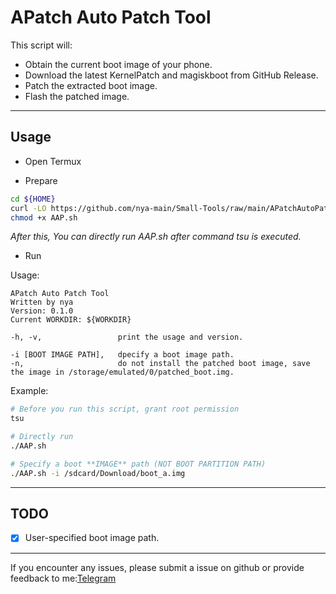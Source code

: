 # APatch Auto Patch Tool

This script will:

- Obtain the current boot image of your phone.
- Download the latest KernelPatch and magiskboot from GitHub Release.
- Patch the extracted boot image.
- Flash the patched image.

---

## Usage

- Open Termux

- Prepare

```bash
cd ${HOME}
curl -LO https://github.com/nya-main/Small-Tools/raw/main/APatchAutoPatch/AAP.sh
chmod +x AAP.sh
```

*After this, You can directly run AAP.sh after command tsu is executed.*

- Run

Usage:
```
APatch Auto Patch Tool
Written by nya
Version: 0.1.0
Current WORKDIR: ${WORKDIR}

-h, -v,                 print the usage and version.

-i [BOOT IMAGE PATH],   dpecify a boot image path.
-n,                     do not install the patched boot image, save the image in /storage/emulated/0/patched_boot.img.
```

Example:

```bash
# Before you run this script, grant root permission
tsu

# Directly run
./AAP.sh 

# Specify a boot **IMAGE** path (NOT BOOT PARTITION PATH)
./AAP.sh -i /sdcard/Download/boot_a.img
```

---

## TODO

- [x] User-specified boot image path.

---

If you encounter any issues, please submit a issue on github or provide feedback to me:[Telegram](https://t.me/nya_main)
